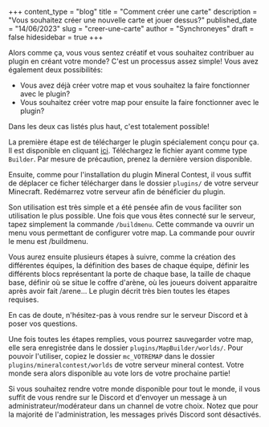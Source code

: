 +++
content_type = "blog"
title = "Comment créer une carte"
description = "Vous souhaitez créer une nouvelle carte et jouer dessus?"
published_date = "14/06/2023"
slug = "creer-une-carte"
author = "Synchroneyes"
draft = false
hidesidebar = true
+++

Alors comme ça, vous vous sentez créatif et vous souhaitez contribuer au plugin en créant votre monde? C'est un processus assez simple!
Vous avez également deux possibilités:
- Vous avez déjà créer votre map et vous souhaitez la faire fonctionner avec le plugin?
- Vous souhaitez créer votre map pour ensuite la faire fonctionner avec le plugin?

Dans les deux cas listés plus haut, c'est totalement possible!


La première étape est de télécharger le plugin spécialement conçu pour ça. Il est disponible en cliquant [ici](/files/). Téléchargez le fichier ayant comme type `Builder`. Par mesure de précaution, prenez la dernière version disponible.

Ensuite, comme pour l'installation du plugin Mineral Contest, il vous suffit de déplacer ce ficher télécharger dans le dossier `plugins/` de votre serveur Minecraft. Redémarrez votre serveur afin de bénéficier du plugin.

Son utilisation est très simple et a été pensée afin de vous faciliter son utilisation le plus possible. Une fois que vous êtes connecté sur le serveur, tapez simplement la commande `/buildmenu`. Cette commande va ouvrir un menu vous permettant de configurer votre map.
La commande pour ouvrir le menu est /buildmenu.

Vous aurez ensuite plusieurs étapes à suivre, comme la création des différentes équipes, la définition des bases de chaque équipe, définir les différents blocs représentant la porte de chaque base, la taille de chaque base, définir où se situe le coffre d'arène, où les joueurs doivent apparaitre après avoir fait /arene... Le plugin décrit très bien toutes les étapes requises.

En cas de doute, n'hésitez-pas à vous rendre sur le serveur Discord et à poser vos questions.

Une fois toutes les étapes remplies, vous pourrez sauvegarder votre map, elle sera enregistrée dans le dossier `plugins/MapBuilder/worlds/`.
Pour pouvoir l'utiliser, copiez le dossier `mc_VOTREMAP` dans le dossier `plugins/mineralcontest/worlds` de votre serveur mineral contest.
Votre monde sera alors disponible au vote lors de votre prochaine partie!

Si vous souhaitez rendre votre monde disponible pour tout le monde, il vous suffit de vous rendre sur le Discord et d'envoyer un message à un administrateur/modérateur dans un channel de votre choix. Notez que pour la majorité de l'administration, les messages privés Discord sont désactivés.